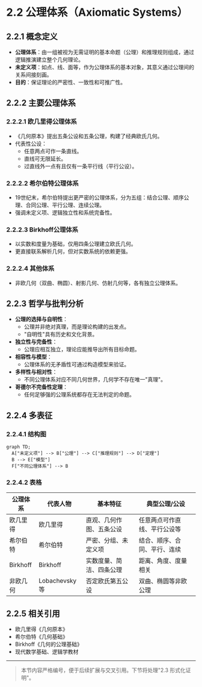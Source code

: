 # 2.2 公理体系（Axiomatic Systems）

## 2.2.1 概念定义

- **公理体系**：由一组被视为无需证明的基本命题（公理）和推理规则组成，通过逻辑推演建立整个几何理论。
- **未定义项**：如点、线、面等，作为公理体系的基本对象，其意义通过公理间的关系间接刻画。
- **目的**：保证理论的严密性、一致性和可推广性。

## 2.2.2 主要公理体系

### 2.2.2.1 欧几里得公理体系

- 《几何原本》提出五条公设和五条公理，构建了经典欧氏几何。
- 代表性公设：
  - 任意两点可作一条直线。
  - 直线可无限延长。
  - 过直线外一点有且仅有一条平行线（平行公设）。

### 2.2.2.2 希尔伯特公理体系

- 19世纪末，希尔伯特提出更严密的公理体系，分为五组：结合公理、顺序公理、合同公理、平行公理、连续公理。
- 强调未定义项、逻辑独立性和系统完备性。

### 2.2.2.3 Birkhoff公理体系

- 以实数和度量为基础，仅用四条公理建立欧氏几何。
- 更直接联系解析几何，但对实数系统的依赖更强。

### 2.2.2.4 其他体系

- 非欧几何（双曲、椭圆）、射影几何、仿射几何等，各有独立公理体系。

## 2.2.3 哲学与批判分析

- **公理的选择与自明性**：
  - 公理并非绝对真理，而是理论构建的出发点。
  - "自明性"具有历史和文化背景。
- **独立性与完备性**：
  - 公理应相互独立，理论应能推导出所有目标命题。
- **相容性与模型**：
  - 公理体系的无矛盾性可通过构造模型来验证。
- **多样性与相对性**：
  - 不同公理体系对应不同几何世界，几何学不存在唯一"真理"。
- **哥德尔不完备性定理**：
  - 任何足够强的公理系统都存在无法判定的命题。

## 2.2.4 多表征

### 2.2.4.1 结构图

```mermaid
graph TD;
  A["未定义项"] --> B["公理"] --> C["推理规则"] --> D["定理"]
  B --> E["模型"]
  F["不同公理体系"] --> B
```

### 2.2.4.2 表格

| 公理体系   | 代表人物   | 基本特征                     | 典型公理/公设                  |
|------------|------------|------------------------------|---------------------------------|
| 欧几里得   | 欧几里得   | 直观、几何作图、五条公设     | 任意两点可作直线、平行公设等    |
| 希尔伯特   | 希尔伯特   | 严密、分组、未定义项         | 结合、顺序、合同、平行、连续    |
| Birkhoff   | Birkhoff   | 实数度量、简洁、四条公理     | 距离、角度、度量相关            |
| 非欧几何   | Lobachevsky等 | 否定欧氏第五公设           | 双曲、椭圆等非欧公理            |

## 2.2.5 相关引用

- 欧几里得《几何原本》
- 希尔伯特《几何基础》
- Birkhoff《几何的公理基础》
- 现代数学基础、逻辑学教材

---

> 本节内容严格编号，便于后续扩展与交叉引用。下节将处理"2.3 形式化证明"。
